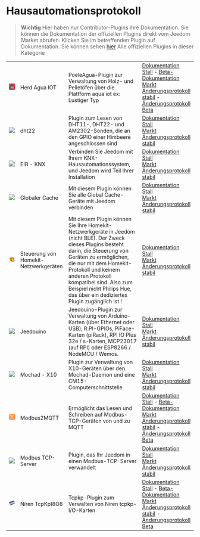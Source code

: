 
# Hausautomationsprotokoll


>**Wichtig**
>Hier haben nur Contributor-Plugins ihre Dokumentation. Sie können die Dokumentation der offiziellen Plugins direkt vom Jeedom Market abrufen. Klicken Sie im betreffenden Plugin auf Dokumentation.
>Sie können sehen [hier](https://market.jeedom.com/index.php?v=d&p=market&type=plugin&categorie=automation+protocol) Alle offiziellen Plugins in dieser Kategorie


| | | | |
|--- | --- | --- | ---|
|<img src="PoeleAgua/PoeleAgua_icon.png" class="pluginLogo" width="100" />|Herd Agua IOT|PoeleAgua-Plugin zur Verwaltung von Holz- und Pelletöfen über die Plattform aqua iot ex: Lustiger Typ|[Dokumentation Stall](https://lefilliatre.github.io/lefilliatre-documentation/PoeleAgua/de_DE/) - [Beta-Dokumentation](https://lefilliatre.github.io/lefilliatre-documentation/PoeleAgua/de_DE/)<br/>[Markt](https://market.jeedom.com/index.php?v=d&p=market_display&id=4251)<br/>[Änderungsprotokoll stabil](https://lefilliatre.github.io/lefilliatre-documentation/PoeleAgua/de_DE/changelog) - [Änderungsprotokoll Beta](https://lefilliatre.github.io/lefilliatre-documentation/PoeleAgua/de_DE/changelog)|
|<img src="dht22/dht22_icon.png" class="pluginLogo" width="100" />|dht22|Plugin zum Lesen von DHT11-, DHT22- und AM2302-Sonden, die an den GPIO einer Himbeere angeschlossen sind|[Dokumentation Stall](https://linura.github.io/dht22/de_DE/)<br/>[Markt](https://market.jeedom.com/index.php?v=d&p=market_display&id=4010)<br/>[Änderungsprotokoll stabil](https://linura.github.io/dht22/de_DE/changelog)|
|<img src="eibd/eibd_icon.png" class="pluginLogo" width="100" />|EIB - KNX|Verbinden Sie Jeedom mit Ihrem KNX-Hausautomationssystem, und Jeedom wird Teil Ihrer Installation|[Dokumentation Stall](http://mika-nt28.github.io/Documentations/eibd/de_DE/)<br/>[Markt](https://market.jeedom.com/index.php?v=d&p=market_display&id=203)<br/>[Änderungsprotokoll stabil](https://mika-nt28.github.io/Documentations/eibd/de_DE/changelog)|
|<img src="globalcache/globalcache_icon.png" class="pluginLogo" width="100" />|Globaler Cache|Mit diesem Plugin können Sie alle Global Cache-Geräte mit Jeedom verbinden|[Dokumentation Stall](https://mika-nt28.github.io/Documentations/globalcache/de_DE/)<br/>[Markt](https://market.jeedom.com/index.php?v=d&p=market_display&id=2932)<br/>[Änderungsprotokoll stabil](https://mika-nt28.github.io/Documentations/globalcache/de_DE/changelog)|
|<img src="hkControl/hkControl_icon.png" class="pluginLogo" width="100" />|Steuerung von Homekit-Netzwerkgeräten|Mit diesem Plugin können Sie Ihre Homekit-Netzwerkgeräte in Jeedom (nicht BLE). Der Zweck dieses Plugins besteht darin, die Steuerung von Geräten zu ermöglichen, die nur mit dem Homekit-Protokoll und keinem anderen Protokoll kompatibel sind. Also zum Beispiel nicht Philips Hue, das über ein dediziertes Plugin zugänglich ist !|[Dokumentation Stall](https://nebzhb.github.io/jeedom_docs/plugins/hkControl/de_DE/)<br/>[Markt](https://market.jeedom.com/index.php?v=d&p=market_display&id=3919)<br/>[Änderungsprotokoll stabil](https://nebzhb.github.io/jeedom_docs/plugins/hkControl/de_DE/changelog)|
|<img src="jeedouino/jeedouino_icon.png" class="pluginLogo" width="100" />|Jeedouino|Jeedouino-Plugin zur Verwaltung von Arduino-Karten (über Ethernet oder USB), R.PI-GPIOs, PiFace-Karten (piRack), RPI IO Plus 32e / s-Karten, MCP23017 (auf RPI) oder ESP8266 / NodeMCU / Wemos.|[Dokumentation Stall](https://revlysj.github.io/jeedouino/de_DE/index)<br/>[Markt](https://market.jeedom.com/index.php?v=d&p=market_display&id=2064)<br/>[Änderungsprotokoll stabil](https://revlysj.github.io/jeedouino/de_DE/changelog)|
|<img src="mochad/mochad_icon.png" class="pluginLogo" width="100" />|Mochad - X10|Plugin zur Verwaltung von X10-Geräten über den Mochad-Daemon und eine CM15-Computerschnittstelle|[Dokumentation Stall](https://mika-nt28.github.io/Documentations/mochad/de_DE/)<br/>[Markt](https://market.jeedom.com/index.php?v=d&p=market_display&id=359)<br/>[Änderungsprotokoll stabil](https://mika-nt28.github.io/Documentations/mochad/de_DE/changelog)|
|<img src="modbus2mqtt/modbus2mqtt_icon.png" class="pluginLogo" width="100" />|Modbus2MQTT|Ermöglicht das Lesen und Schreiben auf Modbus-TCP-Geräten von und zu MQTT|[Dokumentation Stall](https://mips2648.github.io/jeedom-plugins-docs/modbus2mqtt/de_DE/) - [Beta-Dokumentation](https://mips2648.github.io/jeedom-plugins-docs/modbus2mqtt/de_DE/)<br/>[Markt](https://market.jeedom.com/index.php?v=d&p=market_display&id=4309)<br/>[Änderungsprotokoll stabil](https://mips2648.github.io/jeedom-plugins-docs/modbus2mqtt/de_DE/changelog) - [Änderungsprotokoll Beta](https://mips2648.github.io/jeedom-plugins-docs/modbus2mqtt/de_DE/changelog)|
|<img src="modbustcp/modbustcp_icon.png" class="pluginLogo" width="100" />|Modbus TCP-Server|Plugin, das Ihr Jeedom in einen Modbus-TCP-Server verwandelt|[Dokumentation Stall](https://mips2648.github.io/jeedom-plugins-docs/modbustcp/de_DE/)<br/>[Markt](https://market.jeedom.com/index.php?v=d&p=market_display&id=4320)<br/>[Änderungsprotokoll stabil](https://mips2648.github.io/jeedom-plugins-docs/modbustcp/de_DE/changelog)|
|<img src="tcpkp/tcpkp_icon.png" class="pluginLogo" width="100" />|Niren TcpKpI8O8|Tcpkp-Plugin zum Verwalten von Niren tcpkp-I/O-Karten|[Dokumentation Stall](https://lefilliatre.github.io/tcpkp/de_DE/) - [Beta-Dokumentation](https://lefilliatre.github.io/tcpkp/de_DE/)<br/>[Markt](https://market.jeedom.com/index.php?v=d&p=market_display&id=4256)<br/>[Änderungsprotokoll stabil](https://lefilliatre.github.io/tcpkp/de_DE/changelog) - [Änderungsprotokoll Beta](https://lefilliatre.github.io/tcpkp/de_DE/changelog)|
